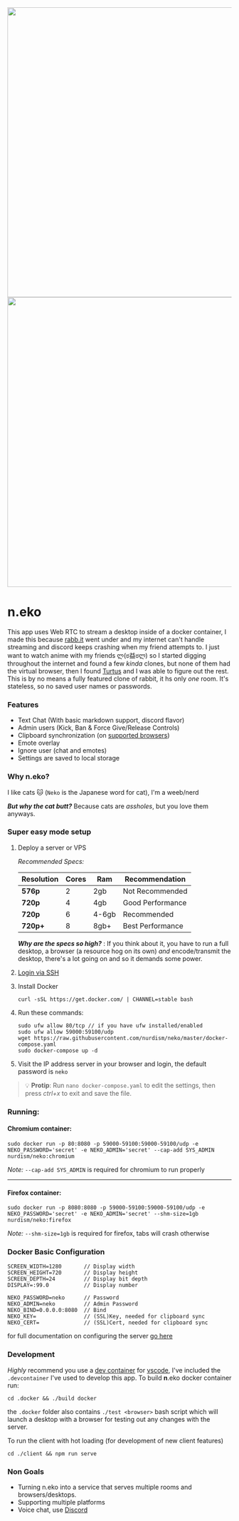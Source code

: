 <div align="center">
<img src="https://github.com/nurdism/neko/raw/master/.github/logo.png" width="650" height="auto"/>
</div>

<div align="center">
<img src="https://i.imgur.com/ZSzbQr7.gif" width="650" height="auto"/>
</div>

# **n**.eko
 This app uses Web RTC to stream a desktop inside of a docker container, I made this because [rabb.it](https://en.wikipedia.org/wiki/Rabb.it) went under and my internet can't handle streaming and discord keeps crashing when my friend attempts to. I just want to watch anime with my friends ლ(ಠ益ಠლ) so I started digging throughout the internet and found a few *kinda* clones, but none of them had the virtual browser, then I found [Turtus](https://github.com/Khauri/Turtus) and I was able to figure out the rest. This is by no means a fully featured clone of rabbit, it hs only *one* room. It's stateless, so no saved user names or passwords. 

### Features
  * Text Chat (With basic markdown support, discord flavor)
  * Admin users (Kick, Ban & Force Give/Release Controls)
  * Clipboard synchronization (on [supported browsers](https://developer.mozilla.org/en-US/docs/Web/API/Clipboard/readText))
  * Emote overlay
  * Ignore user (chat and emotes)
  * Settings are saved to local storage

### Why **n**.eko?
I like cats 🐱 (`Neko` is the Japanese word for cat), I'm a weeb/nerd

***But why the cat butt?*** Because cats are *assholes*, but you love them anyways.

### Super easy mode setup
1. Deploy a server or VPS

    *Recommended Specs:*
    
    | Resolution | Cores | Ram   | Recommendation   |
    |------------|-------|-------|------------------|
    | **576p**   | 2     | 2gb   | Not Recommended  |
    | **720p**   | 4     | 4gb   | Good Performance |
    | **720p**   | 6     | 4-6gb | Recommended      |
    | **720p+**  | 8     | 8gb+  | Best Performance |
  
    ***Why are the specs so high?*** : If you think about it, you have to run a full desktop, a browser (a resource hog on its own) *and* encode/transmit the desktop, there's a lot going on and so it demands some power.

2. [Login via SSH](https://www.digitalocean.com/docs/droplets/how-to/connect-with-ssh/)

3. Install Docker
    ```
    curl -sSL https://get.docker.com/ | CHANNEL=stable bash
    ```
4. Run these commands:
    ```
    sudo ufw allow 80/tcp // if you have ufw installed/enabled
    sudo ufw allow 59000:59100/udp
    wget https://raw.githubusercontent.com/nurdism/neko/master/docker-compose.yaml
    sudo docker-compose up -d
    ```
5. Visit the IP address server in your browser and login, the default password is `neko`

> 💡 **Protip**: Run `nano docker-compose.yaml` to edit the settings, then press *ctrl+x* to exit and save the file.

### Running:
#### Chromium container:
```
sudo docker run -p 80:8080 -p 59000-59100:59000-59100/udp -e NEKO_PASSWORD='secret' -e NEKO_ADMIN='secret' --cap-add SYS_ADMIN nurdism/neko:chromium
```
*Note:* `--cap-add SYS_ADMIN` is required for chromium to run properly

----
#### Firefox container:
```
sudo docker run -p 8080:8080 -p 59000-59100:59000-59100/udp -e NEKO_PASSWORD='secret' -e NEKO_ADMIN='secret' --shm-size=1gb nurdism/neko:firefox 
```
*Note:* `--shm-size=1gb` is required for firefox, tabs will crash otherwise


### Docker Basic Configuration
```
SCREEN_WIDTH=1280       // Display width
SCREEN_HEIGHT=720       // Display height
SCREEN_DEPTH=24         // Display bit depth
DISPLAY=:99.0           // Display number

NEKO_PASSWORD=neko      // Password
NEKO_ADMIN=neko         // Admin Password
NEKO_BIND=0.0.0.0:8080  // Bind
NEKO_KEY=               // (SSL)Key, needed for clipboard sync
NEKO_CERT=              // (SSL)Cert, needed for clipboard sync
```
for full documentation on configuring the server [go here](./server/README.md)

### Development
*Highly* recommend you use a [dev container](https://code.visualstudio.com/docs/remote/containers) for [vscode](https://code.visualstudio.com/), I've included the `.devcontainer` I've used to develop this app. To build **n**.eko docker container run:
```
cd .docker && ./build docker
```
the `.docker` folder also contains `./test <browser>` bash script which will launch a desktop with a browser for testing out any changes with the server.

To run the client with hot loading (for development of new client features)
```
cd ./client && npm run serve
```

### Non Goals
* Turning n.eko into a service that serves multiple rooms and browsers/desktops.
* Supporting multiple platforms
* Voice chat, use [Discord](https://discordapp.com/)